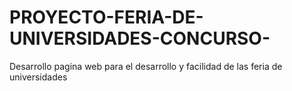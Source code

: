 # PROYECTO-FERIA-DE-UNIVERSIDADES-CONCURSO-
Desarrollo pagina web para el desarrollo y facilidad de las feria de universidades 
